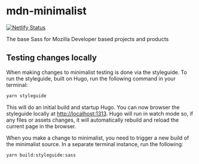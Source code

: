 # mdn-minimalist

[![Netlify Status](https://api.netlify.com/api/v1/badges/9b97df5e-40a6-47b0-9c73-5a1086c3e2a6/deploy-status)](https://app.netlify.com/sites/mdn-minimalist/deploys)

The base Sass for Mozilla Developer based projects and products

## Testing changes locally

When making changes to minimalist testing is done via the styleguide. To run the styleguide, built on Hugo, run the following command in your terminal:

```bash
yarn styleguide
```

This will do an initial build and startup Hugo. You can now browser the styleguide locally at [http://localhost:1313](http://localhost:1313). Hugo will run in watch mode so, if any files or assets changes, it will automatically rebuild and reload the current page in the browser.

When you make a change to minimalist, you need to trigger a new build of the minimalist source. In a separate terminal instance, run the following:

```bash
yarn build:styleguide:sass
```
